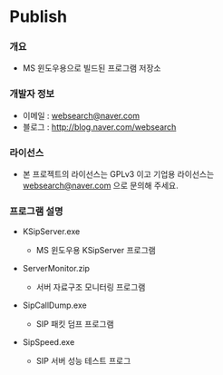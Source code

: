 ﻿# Publish

### 개요

* MS 윈도우용으로 빌드된 프로그램 저장소

### 개발자 정보

* 이메일 : websearch@naver.com
* 블로그 : http://blog.naver.com/websearch

### 라이선스

* 본 프로젝트의 라이선스는 GPLv3 이고 기업용 라이선스는 websearch@naver.com 으로 문의해 주세요.

### 프로그램 설명

* KSipServer.exe
  * MS 윈도우용 KSipServer 프로그램

* ServerMonitor.zip
  * 서버 자료구조 모니터링 프로그램

* SipCallDump.exe
  * SIP 패킷 덤프 프로그램

* SipSpeed.exe
  * SIP 서버 성능 테스트 프로그
